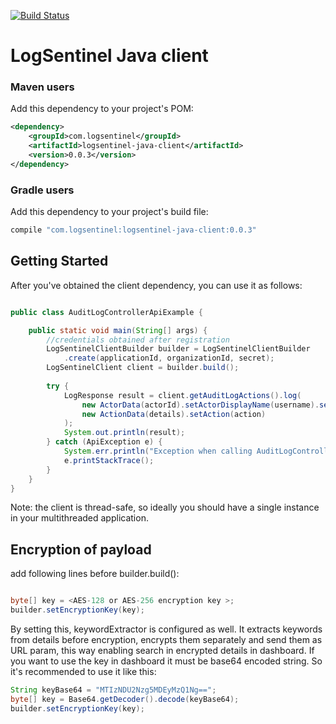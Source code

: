 [![Build Status](https://travis-ci.org/LogSentinel/logsentinel-java-client.svg?branch=master)](https://travis-ci.org/LogSentinel/logsentinel-java-client)

# LogSentinel Java client

### Maven users

Add this dependency to your project's POM:

```xml
<dependency>
    <groupId>com.logsentinel</groupId>
    <artifactId>logsentinel-java-client</artifactId>
    <version>0.0.3</version>
</dependency>
```

### Gradle users

Add this dependency to your project's build file:

```groovy
compile "com.logsentinel:logsentinel-java-client:0.0.3"
```

## Getting Started

After you've obtained the client dependency, you can use it as follows:

```java

public class AuditLogControllerApiExample {

    public static void main(String[] args) {
        //credentials obtained after registration
        LogSentinelClientBuilder builder = LogSentinelClientBuilder
            .create(applicationId, organizationId, secret);
        LogSentinelClient client = builder.build();
        
        try {
            LogResponse result = client.getAuditLogActions().log(
                new ActorData(actorId).setActorDisplayName(username).setActorRoles(roles), 
                new ActionData(details).setAction(action)
            );
            System.out.println(result);
        } catch (ApiException e) {
            System.err.println("Exception when calling AuditLogControllerApi#logAuthAction");
            e.printStackTrace();
        }
    }
}

```

Note: the client is thread-safe, so ideally you should have a single instance in your multithreaded application.

## Encryption of payload
add following lines before builder.build():

```java

byte[] key = <AES-128 or AES-256 encryption key >;
builder.setEncryptionKey(key);

```
By setting this, keywordExtractor is configured as well. It extracts keywords from details before encryption, encrypts them
separately and send them as URL param, this way enabling search in encrypted details in dashboard.
If you want to use the key in dashboard it must be base64 encoded string. So it's recommended to use it like this:

```java
String keyBase64 = "MTIzNDU2Nzg5MDEyMzQ1Ng==";
byte[] key = Base64.getDecoder().decode(keyBase64);
builder.setEncryptionKey(key);

```